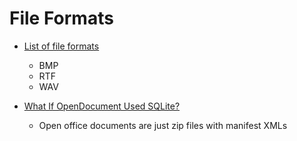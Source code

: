 File Formats
============

* [List of file formats](https://en.wikipedia.org/wiki/List_of_file_formats)
    * BMP
    * RTF
    * WAV

* [What If OpenDocument Used SQLite?](https://www.sqlite.org/affcase1.html)
    * Open office documents are just zip files with manifest XMLs
